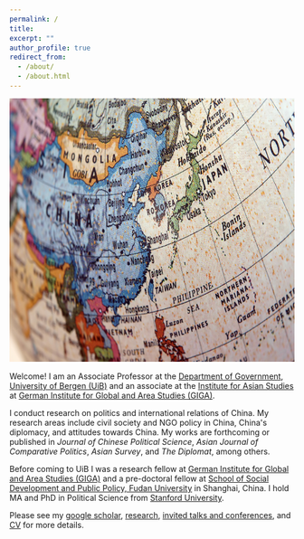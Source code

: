 ```yaml
---
permalink: /
title:
excerpt: ""
author_profile: true
redirect_from:
  - /about/
  - /about.html
---
```

<img src="https://github.com/ehsong/ehsong.github.io/blob/master/images/east_asia_resized.jpg?raw=true" width="700" height="466">

Welcome! I am an Associate Professor at the [Department of Government](https://www.uib.no/en/gov), [University of Bergen (UiB)](https://www.uib.no/en) and an associate at the [Institute for Asian Studies](https://www.giga-hamburg.de/en/institutes/giga-institute-for-asian-studies/) at [German Institute for Global and Area Studies (GIGA)](https://www.giga-hamburg.de/en/). 

I conduct research on politics and international relations of China. My research areas include civil society and NGO policy in China, China's diplomacy, and attitudes towards China. My works are forthcoming or published in *Journal of Chinese Political Science*, *Asian Journal of Comparative Politics*, *Asian Survey*, and *The Diplomat*, among others.

Before coming to UiB I was a research fellow at [German Institute for Global and Area Studies (GIGA)](https://www.giga-hamburg.de/en/) and a pre-doctoral fellow at [School of Social Development and Public Policy, Fudan University](https://www.fudan.edu.cn/en/2019/0514/c295a96700/page.htm) in Shanghai, China. I hold MA and PhD in Political Science from [Stanford University](https://stanford.edu).  

Please see my [google scholar](https://scholar.google.com/citations?user=0TXDcZUAAAAJ&hl=en), [research](https://ehsong.github.io/research/), [invited talks and conferences](https://ehsong.github.io/talks/), and [CV](https://ehsong.github.io/cv/) for more details.
